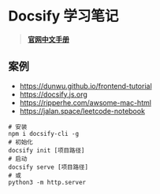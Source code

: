 # Docsify 学习笔记

> **[官网中文手册](https://docsify.js.org/#zh-cn/)**

## 案例
* https://dunwu.github.io/frontend-tutorial
* https://docsify.js.org
* https://ripperhe.com/awsome-mac-html
* https://jalan.space/leetcode-notebook

``` shell
# 安装
npm i docsify-cli -g
# 初始化
docsify init [项目路径]
# 启动
docsify serve [项目路径]
# 或
python3 -m http.server
```
